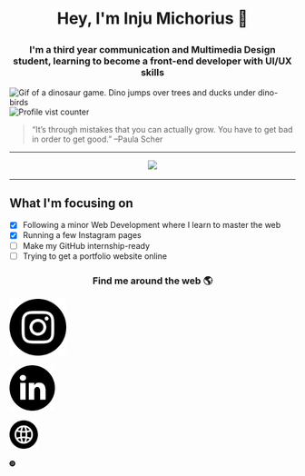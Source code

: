 # <p align="center">Hey, I'm Inju Michorius 👋</p>
### <p align="center">I'm a third year communication and Multimedia Design student, learning to become a front-end developer with UI/UX skills</p>

![Gif of a dinosaur game. Dino jumps over trees and ducks under dino-birds](https://github.com/InjuMichorius/InjuMichorius/blob/main/dinoGameREADMECover.gif)
![Profile vist counter](https://komarev.com/ghpvc/?username=InjuMichorius&color=5194F0)

> “It’s through mistakes that you can actually grow. You have to get bad in order to get good.” –Paula Scher

<hr>

<div align="center">
  <img src="https://github-readme-stats.vercel.app/api?username=InjuMichorius&count_private=true&show_icons=true&icon_color=F9826C)](https://github.com/InjuMichorius/github-readme-stats)">
</div>

<hr>



## What I'm focusing on
- [x] Following a minor Web Development where I learn to master the web
- [x] Running a few Instagram pages
- [ ] Make my GitHub internship-ready
- [ ] Trying to get a portfolio website online

### <p align=center>Find me around the web 🌎</p>
<a href="https://www.instagram.com/injuux/" target="_blank"><img src="https://github.com/InjuMichorius/InjuMichorius/blob/main/instagram.jpg" alt="social media button to Instagram" width=100px></a>

<a href="https://www.instagram.com/injuux/" target="_blank"><img src="https://github.com/InjuMichorius/InjuMichorius/blob/main/linkedin.jpg" alt="social media button to LinkedIn" width=80px></a>

<a href="https://www.instagram.com/injuux/" target="_blank"><img src="https://github.com/InjuMichorius/InjuMichorius/blob/main/website.jpg" alt="social media button to my website" width=50px></a>

<a href="https://www.instagram.com/injuux/" target="_blank"><img src="https://github.com/InjuMichorius/InjuMichorius/blob/main/email.jpg" alt="social media button to email" width=10px></a>

